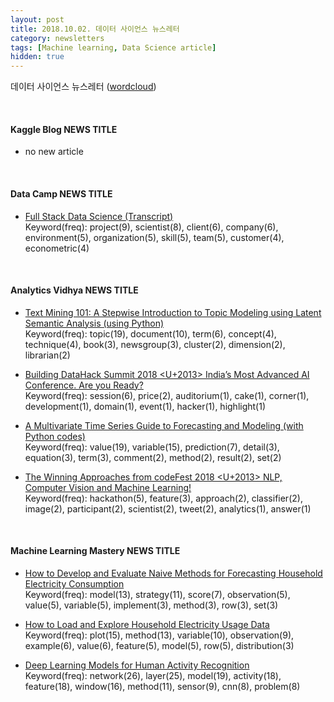 ```yaml
---
layout: post
title: 2018.10.02. 데이터 사이언스 뉴스레터
category: newsletters
tags: [Machine learning, Data Science article]
hidden: true
---
```


데이터 사이언스 뉴스레터 ([wordcloud](https://raw.githubusercontent.com/2econsulting/2econsulting.github.io/master/data/newsletter/output/report/wordcloud_20181002.png))

<br>

#### Kaggle Blog NEWS TITLE

* no new article



<br>

#### Data Camp NEWS TITLE

* [Full Stack Data Science (Transcript)](https://www.datacamp.com/community/blog/full-stack-data-science-transcript)
<br>Keyword(freq): project(9), scientist(8), client(6), company(6), environment(5), organization(5), skill(5), team(5), customer(4), econometric(4)

<br>

#### Analytics Vidhya NEWS TITLE

* [Text Mining 101: A Stepwise Introduction to Topic Modeling using Latent Semantic Analysis (using Python)](https://www.analyticsvidhya.com/blog/2018/10/stepwise-guide-topic-modeling-latent-semantic-analysis/)
<br>Keyword(freq): topic(19), document(10), term(6), concept(4), technique(4), book(3), newsgroup(3), cluster(2), dimension(2), librarian(2)

* [Building DataHack Summit 2018 <U+2013> India’s Most Advanced AI Conference. Are you Ready?](https://www.analyticsvidhya.com/blog/2018/09/building-datahack-summit-2018-indias-most-advanced-ai-conference-are-you-ready/)
<br>Keyword(freq): session(6), price(2), auditorium(1), cake(1), corner(1), development(1), domain(1), event(1), hacker(1), highlight(1)

* [A Multivariate Time Series Guide to Forecasting and Modeling (with Python codes)](https://www.analyticsvidhya.com/blog/2018/09/multivariate-time-series-guide-forecasting-modeling-python-codes/)
<br>Keyword(freq): value(19), variable(15), prediction(7), detail(3), equation(3), term(3), comment(2), method(2), result(2), set(2)

* [The Winning Approaches from codeFest 2018 <U+2013> NLP, Computer Vision and Machine Learning!](https://www.analyticsvidhya.com/blog/2018/09/the-winning-approaches-from-codefest-2018-nlp-computer-vision-and-machine-learning/)
<br>Keyword(freq): hackathon(5), feature(3), approach(2), classifier(2), image(2), participant(2), scientist(2), tweet(2), analytics(1), answer(1)

<br>

#### Machine Learning Mastery NEWS TITLE

* [How to Develop and Evaluate Naive Methods for Forecasting Household Electricity Consumption](https://machinelearningmastery.com/naive-methods-for-forecasting-household-electricity-consumption/)
<br>Keyword(freq): model(13), strategy(11), score(7), observation(5), value(5), variable(5), implement(3), method(3), row(3), set(3)

* [How to Load and Explore Household Electricity Usage Data](https://machinelearningmastery.com/how-to-load-and-explore-household-electricity-usage-data/)
<br>Keyword(freq): plot(15), method(13), variable(10), observation(9), example(6), value(6), feature(5), model(5), row(5), distribution(3)

* [Deep Learning Models for Human Activity Recognition](https://machinelearningmastery.com/deep-learning-models-for-human-activity-recognition/)
<br>Keyword(freq): network(26), layer(25), model(19), activity(18), feature(18), window(16), method(11), sensor(9), cnn(8), problem(8)

<br>


